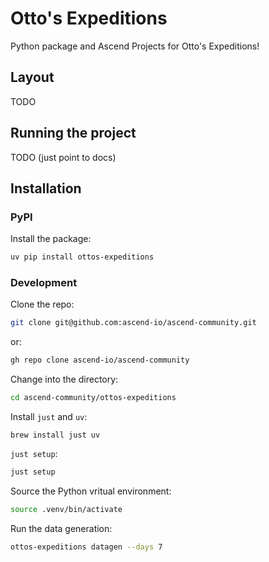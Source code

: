 # Otto's Expeditions

Python package and Ascend Projects for Otto's Expeditions!

## Layout

TODO

## Running the project

TODO (just point to docs)

## Installation

### PyPI

Install the package:

```bash
uv pip install ottos-expeditions
```

### Development

Clone the repo:

```bash
git clone git@github.com:ascend-io/ascend-community.git
```

or:

```bash
gh repo clone ascend-io/ascend-community
```

Change into the directory:

```bash
cd ascend-community/ottos-expeditions
```

Install `just` and `uv`:

```
brew install just uv
```

`just setup`:

```bash
just setup
```

Source the Python vritual environment:

```bash
source .venv/bin/activate
```

Run the data generation:

```bash
ottos-expeditions datagen --days 7
```

